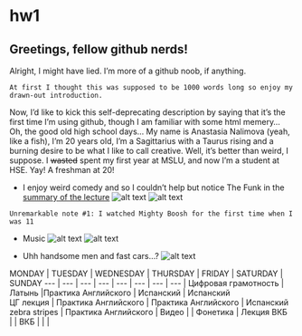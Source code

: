 # hw1
## Greetings, fellow github nerds! 
Alright, I might have lied. I’m more of a github noob, if anything.

`At first I thought this was supposed to be 1000 words long so enjoy my drawn-out introduction.`

Now, I’d like to kick this self-deprecating description by saying that it’s the first time I’m using github, though I am familiar with some html memery… Oh, the good old high school days…
My name is Anastasia Nalimova (yeah, like a fish), I’m 20 years old, I’m a Sagittarius with a Taurus rising and a burning desire to be what I like to call creative. Well, it’s better than weird, I suppose. I ~~wasted~~ spent my first year at MSLU, and now I’m a student at HSE. Yay! A freshman at 20!
* I enjoy weird comedy and so I couldn’t help but notice The Funk in the [summary of the lecture](https://ancatmara.gitbooks.io/digital-literacy-for-sfl/chapter1.html) 
![alt text](https://i.pinimg.com/736x/2a/c2/dd/2ac2dd6f5da66158bef0493f52de24ae--tim--eric-tim-obrien.jpg)
![alt text](https://i.pinimg.com/736x/dc/30/57/dc305763a80a6890dcbb6fabde795211--nathan-fielder-comedy-.jpg)



`Unremarkable note #1: I watched Mighty Boosh for the first time when I was 11 `

* Music
![alt text](http://i0.kym-cdn.com/photos/images/original/000/982/228/d23.png)
![alt text](http://3m84r11gpx1j11puas2g5wfl.wpengine.netdna-cdn.com/wp-content/uploads/2017/03/macdemarco.jpg)


* Uhh handsome men and fast cars…?
![alt text](http://3.bp.blogspot.com/-CpX6CwQ4kxs/Tv3hdM5zkDI/AAAAAAAAFnw/fpFSBr6PnUY/s640/dprk.jpg)
    

 MONDAY | TUESDAY | WEDNESDAY | THURSDAY | FRIDAY | SATURDAY | SUNDAY 
 --- | --- | --- | --- | --- | --- | --- | --- |
 Цифровая грамотность | Латынь |Практика Английского  |  Испанский    | Испанский   
 ЦГ лекция | Практика Английского | Практика Английского | Испанский  
 zebra stripes | Практика Английского | Видео |  | Фонетика | Лекция ВКБ      
   |          | ВКБ |        |            |     
